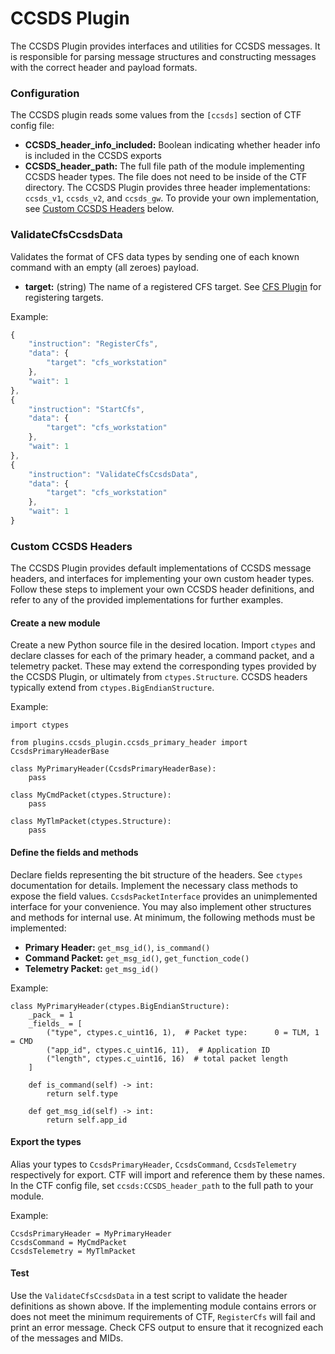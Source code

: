 # CCSDS Plugin

The CCSDS Plugin provides interfaces and utilities for CCSDS messages. It is responsible for parsing message structures and constructing messages with the correct header and payload formats.

### Configuration
The CCSDS plugin reads some values from the `[ccsds]` section of CTF config file:
- **CCSDS_header_info_included:** Boolean indicating whether header info is included in the CCSDS exports
- **CCSDS_header_path:** The full file path of the module implementing CCSDS header types. The file does not need to be inside of the CTF directory.
The CCSDS Plugin provides three header implementations: `ccsds_v1`, `ccsds_v2`, and `ccsds_gw`. To provide your own implementation, see [Custom CCSDS Headers](#custom-cccsds-headers) below.


### ValidateCfsCcsdsData
Validates the format of CFS data types by sending one of each known command with an empty (all zeroes) payload.
- **target:** (string) The name of a registered CFS target. See [CFS Plugin](../cfs/README.md) for registering targets.

Example:
```javascript
{
    "instruction": "RegisterCfs",
    "data": {
        "target": "cfs_workstation"
    },
    "wait": 1
},
{
    "instruction": "StartCfs",
    "data": {
        "target": "cfs_workstation"
    },
    "wait": 1
},
{
    "instruction": "ValidateCfsCcsdsData",
    "data": {
        "target": "cfs_workstation"
    },
    "wait": 1
}
```

### Custom CCSDS Headers
The CCSDS Plugin provides default implementations of CCSDS message headers, and interfaces for implementing your own custom header types.
Follow these steps to implement your own CCSDS header definitions, and refer to any of the provided implementations for further examples.

#### Create a new module
Create a new Python source file in the desired location. Import `ctypes` and declare classes for each of the primary header, a command packet, and a telemetry packet.
These may extend the corresponding types provided by the CCSDS Plugin, or ultimately from `ctypes.Structure`. CCSDS headers typically extend from `ctypes.BigEndianStructure`.

Example:
```
import ctypes

from plugins.ccsds_plugin.ccsds_primary_header import CcsdsPrimaryHeaderBase

class MyPrimaryHeader(CcsdsPrimaryHeaderBase):
    pass

class MyCmdPacket(ctypes.Structure):
    pass

class MyTlmPacket(ctypes.Structure):
    pass
```

#### Define the fields and methods
Declare fields representing the bit structure of the headers. See `ctypes` documentation for details. Implement the necessary class methods to expose the field values.
`CcsdsPacketInterface` provides an unimplemented interface for your convenience. You may also implement other structures and methods for internal use. At minimum, the following methods must be implemented:

- **Primary Header:** `get_msg_id()`, `is_command()`
- **Command Packet:** `get_msg_id()`, `get_function_code()`
- **Telemetry Packet:** `get_msg_id()`

Example:
```
class MyPrimaryHeader(ctypes.BigEndianStructure):
    _pack_ = 1
    _fields_ = [
        ("type", ctypes.c_uint16, 1),  # Packet type:      0 = TLM, 1 = CMD
        ("app_id", ctypes.c_uint16, 11),  # Application ID
        ("length", ctypes.c_uint16, 16)  # total packet length
    ]

    def is_command(self) -> int:
        return self.type

    def get_msg_id(self) -> int:
        return self.app_id
```

#### Export the types
Alias your types to `CcsdsPrimaryHeader`, `CcsdsCommand`, `CcsdsTelemetry` respectively for export. CTF will import and reference them by these names.
In the CTF config file, set `ccsds:CCSDS_header_path` to the full path to your module.

Example:
```
CcsdsPrimaryHeader = MyPrimaryHeader
CcsdsCommand = MyCmdPacket
CcsdsTelemetry = MyTlmPacket
```

#### Test
Use the `ValidateCfsCcsdsData` in a test script to validate the header definitions as shown above.
If the implementing module contains errors or does not meet the minimum requirements of CTF, `RegisterCfs` will fail and print an error message.
Check CFS output to ensure that it recognized each of the messages and MIDs.
